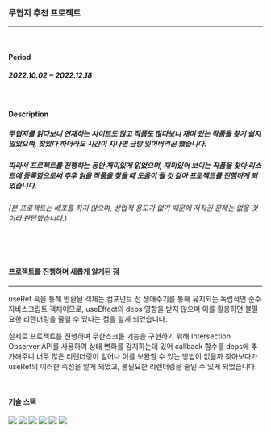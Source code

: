 ### 무협지 추천 프로젝트


<hr />

<br />


#### Period


##### 2022.10.02 ~ 2022.12.18



<br />


#### Description


##### 무협지를 읽다보니 연재하는 사이트도 많고 작품도 많다보니 재미 있는 작품을 찾기 쉽지 않았으며, 찾았다 하더라도 시간이 지나면 금방 잊어버리곤 했습니다.
##### 따라서 프로젝트를 진행하는 동안 재미있게 읽었으며, 재미있어 보이는 작품을 찾아 리스트에 등록함으로써 추후 읽을 작품을 찾을 때 도움이 될 것 같아 프로젝트를 진행하게 되었습니다. 
###### (본 프로젝트는 배포를 하지 않으며, 상업적 용도가 없기 때문에 저작권 문제는 없을 것이라 판단했습니다.)



<br />
<br />


#### 프로젝트를 진행하며 새롭게 알게된 점
<hr />

useRef 훅을 통해 반환된 객체는 컴포넌트 전 생애주기를 통해 유지되는 독립적인 순수 자바스크립트 객체이므로, useEffect의 deps 영향을 받지 않으며 이를 활용하면 불필요한 리렌더링을 줄일 수 있다는 점을 알게 되었습니다.

실제로 프로젝트를 진행하며 무한스크롤 기능을 구현하기 위해 Intersection Observer API를 사용하여 상태 변화를 감지하는데 있어 callback 함수를 deps에 추가해주니 너무 많은 리렌더링이 일어나 이를 보완할 수 있는 방법이 없을까 찾아보다가 useRef의 이러한 속성을 알게 되었고, 불필요한 리렌더링을 줄일 수 있게 되었습니다.


<br />


#### 기술 스택

<img src="https://img.shields.io/badge/React-BBBA33?style=flat-square&logo=React&logoColor=white"/> <img src="https://img.shields.io/badge/Redux-RGBA27?style=flat-square&logo=Redux&logoColor=white"/> <img src="https://img.shields.io/badge/HTML5-BBBA27?style=flat-square&logo=html5&logoColor=white"/> <img src="https://img.shields.io/badge/CSS3-TTAA28?style=flat-square&logo=CSS3&logoColor=white"/> <img src="https://img.shields.io/badge/Styled Components-AA4785?style=flat-square&logo=styled-components&logoColor=white"/> <img src="https://img.shields.io/badge/React Testing library-20C997?style=flat-square&logo=React&logoColor=white"/>










